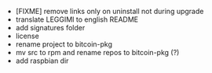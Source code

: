 * [FIXME] remove links only on uninstall not during upgrade
* translate LEGGIMI to english README
* add signatures folder
* license
* rename project to bitcoin-pkg
* mv src to rpm and rename repos to bitcoin-pkg (?)
* add raspbian dir
